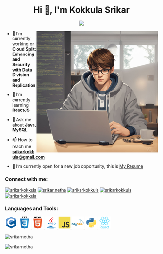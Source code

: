 <h1 align="center">Hi 👋, I'm Kokkula Srikar</h1>
<!-- <h3 align="center">I'm a final-year Bachelor of Technology student at Gurunanak Institutions Technical Campus, pursuing a degree in Computer Science Engineering</h3> --!>

<!-- This is a comment in the README file -->
<p align="center">
  <a href="https://github.com/DenverCoder1/readme-typing-svg">
    <img src="https://readme-typing-svg.herokuapp.com?font=Fira+Code&size=24&color=000000&center=true&vCenter=true&width=500&height=50&lines=bttech+final+year+student+passionate+about+tech;Java+Developer;Front-End+Developer;Machine+Learning+Enthusiast;GitHub+Contributor;Active+Learner+and+Researcher">
  </a>
</p>


<a target="_blank" align="center">
  <img align="right" alt="Coding" width="400" src="https://github.com/srikarnetha/srikarnetha/blob/main/5ef1144e2f8343038afe0eb88a2e10e3.jpeg?raw=true" />
</a>


- 🔭 I’m currently working on **Cloud Split: Enhancing and Security with Data Division and Replication**

- 🌱 I’m currently learning **ReactJS**

-  💬 Ask me about **Java, MySQL**

- 📫 How to reach me **srikarkokkula@gmail.com**

- 📄 I’m currently open for a new job opportunity, this is <a href="https://drive.google.com/file/d/1mezxg8T3tOsFXK9Hc28mg9O41qOpC2KG/view?usp=drivesdk" target="_blank">My Resume</a><a href="link-to-your-resume.pdf" target="_blank"></a>

<h3 align="left">Connect with me:</h3>
<p align="left">
<a href="https://linkedin.com/in/srikarkokkula" target="blank"><img align="center" src="https://raw.githubusercontent.com/rahuldkjain/github-profile-readme-generator/master/src/images/icons/Social/linked-in-alt.svg" alt="srikarkokkula" height="30" width="40" /></a>
<a href="https://instagram.com/srikar.netha" target="blank"><img align="center" src="https://raw.githubusercontent.com/rahuldkjain/github-profile-readme-generator/master/src/images/icons/Social/instagram.svg" alt="srikar.netha" height="30" width="40" /></a>
<a href="https://www.hackerrank.com/srikarkokkula" target="blank"><img align="center" src="https://raw.githubusercontent.com/rahuldkjain/github-profile-readme-generator/master/src/images/icons/Social/hackerrank.svg" alt="srikarkokkula" height="30" width="40" /></a>
<a href="https://www.leetcode.com/srikarkokkula" target="blank"><img align="center" src="https://raw.githubusercontent.com/rahuldkjain/github-profile-readme-generator/master/src/images/icons/Social/leet-code.svg" alt="srikarkokkula" height="30" width="40" /></a>
<a href="https://auth.geeksforgeeks.org/user/srikarkokkula" target="blank"><img align="center" src="https://raw.githubusercontent.com/rahuldkjain/github-profile-readme-generator/master/src/images/icons/Social/geeks-for-geeks.svg" alt="srikarkokkula" height="30" width="40" /></a>
</p>

<h3 align="left">Languages and Tools:</h3>
<p align="left"> <a href="https://www.cprogramming.com/" target="_blank" rel="noreferrer"> <img src="https://raw.githubusercontent.com/devicons/devicon/master/icons/c/c-original.svg" alt="c" width="40" height="40"/> </a> <a href="https://www.w3schools.com/css/" target="_blank" rel="noreferrer"> <img src="https://raw.githubusercontent.com/devicons/devicon/master/icons/css3/css3-original-wordmark.svg" alt="css3" width="40" height="40"/> </a> <a href="https://www.w3.org/html/" target="_blank" rel="noreferrer"> <img src="https://raw.githubusercontent.com/devicons/devicon/master/icons/html5/html5-original-wordmark.svg" alt="html5" width="40" height="40"/> </a> <a href="https://www.java.com" target="_blank" rel="noreferrer"> <img src="https://raw.githubusercontent.com/devicons/devicon/master/icons/java/java-original.svg" alt="java" width="40" height="40"/> </a> <a href="https://developer.mozilla.org/en-US/docs/Web/JavaScript" target="_blank" rel="noreferrer"> <img src="https://raw.githubusercontent.com/devicons/devicon/master/icons/javascript/javascript-original.svg" alt="javascript" width="40" height="40"/> </a> <a href="https://www.mysql.com/" target="_blank" rel="noreferrer"> <img src="https://raw.githubusercontent.com/devicons/devicon/master/icons/mysql/mysql-original-wordmark.svg" alt="mysql" width="40" height="40"/> </a> <a href="https://www.python.org" target="_blank" rel="noreferrer"> <img src="https://raw.githubusercontent.com/devicons/devicon/master/icons/python/python-original.svg" alt="python" width="40" height="40"/> </a> <a href="https://reactjs.org/" target="_blank" rel="noreferrer"> <img src="https://raw.githubusercontent.com/devicons/devicon/master/icons/react/react-original-wordmark.svg" alt="react" width="40" height="40"/> </a> </p>

<p><img align="center" src="https://github-readme-stats.vercel.app/api/top-langs?username=srikarnetha&show_icons=true&locale=en&layout=compact" alt="srikarnetha" /></p>
<p><img align="center" src="https://github-readme-stats.vercel.app/api/top-langs?username=srikarnetha&show_icons=true&locale=en&layout=compact" alt="srikarnetha" /></p>
